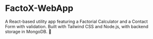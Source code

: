 # FactoX-WebApp
A React-based utility app featuring a Factorial Calculator and a Contact Form with validation. Built with Tailwind CSS and Node.js, with backend storage in MongoDB. 🚀
